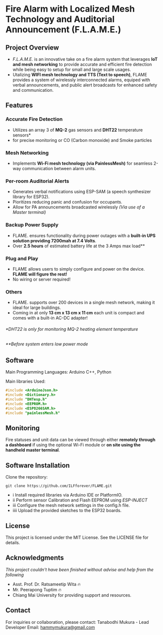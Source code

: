 # Fire Alarm with Localized Mesh Technology and Auditorial Announcement (F.L.A.M.E.)

## Project Overview

- *F.L.A.M.E.* is an innovative take on a fire alarm system that leverages **IoT and mesh networking** to provide accurate and efficient fire detection while being easy to setup for small and large scale usages. 
- Utalizing **WIFI mesh technology and TTS (Text to speech)**, FLAME provides a system of wirelessly interconnected alarms, equiped with verbal announcements, and public alert broadcasts for enhanced safety and communication.

## Features

### Accurate Fire Detection
- Utilizes an array 3 of **MQ-2** gas sensors and **DHT22** temperature sensors*
- for precise monitoring or CO (Carbon monoxide) and Smoke particles

### Mesh Networking
- Implements **Wi-Fi mesh technology (via PainlessMesh)** for seamless 2-way communication between alarm units.

### Per-room Auditorial Alerts
- Generates verbal notifications using ESP-SAM (a speech synthesizer library for ESP32).
- Pioritizes reducing panic and confusion for occupants.
- Allow for PA announcements broadcasted wirelessly *(Via use of a Master terminal)*

### Backup Power Supply
- FLAME. ensures functionality during power outages with a **built-in UPS solution providing 7200mah at 7.4 Volts**.
- Over **2.5 hours** of estimated battery life at the 3 Amps max load** 

### Plug and Play
- FLAME allows users to simply configure and power on the device. **FLAME will figure the rest!**
- No wiring or server required!

### Others
- FLAME. supports over 200 devices in a single mesh network, making it ideal for large buildings.
- Coming in at only **13 cm x 13 cm x 11 cm** each unit is compact and comes with a built-in AC-DC adapter!

######  *DHT22 is only for monitoring MQ-2 heating element temperature
###### **Before system enters low power mode

## Software
Main Programming Languages: Arduino C++, Python

Main libraries Used:
```c
#include <ArduinoJson.h>
#include <Dictionary.h>
#include "DHTesp.h"
#include <EEPROM.h>
#include <ESP8266SAM.h>
#include "painlessMesh.h"
```

## Monitoring

Fire statuses and unit data can be viewed through either **remotely through a dashboard** if using the optional Wi-Fi module or **on site using the handheld master terminal**.

## Software Installation

Clone the repository:
```
git clone https://github.com/ILFforever/FLAME.git
```
- i Install required libraries via Arduino IDE or PlatformIO.
- ii Perform sensor Calibration and Flash EEPROM using *ESP-INJECT*
- iii Configure the mesh network settings in the config.h file.
- iiii Upload the provided sketches to the ESP32 boards.

## License

This project is licensed under the MIT License. See the LICENSE file for details.

## Acknowledgments
*This project couldn't have been finished without advise and help from the following*
- Asst. Prof. Dr. Ratsameetip Wita 🔥
-  Mr. Peerapong Tuptim 🔥
-  Chiang Mai University for providing support and resources.

## Contact

For inquiries or collaboration, please contact:
Tanabodhi Mukura - Lead Developer
Email: hammymukura@gmail.com
